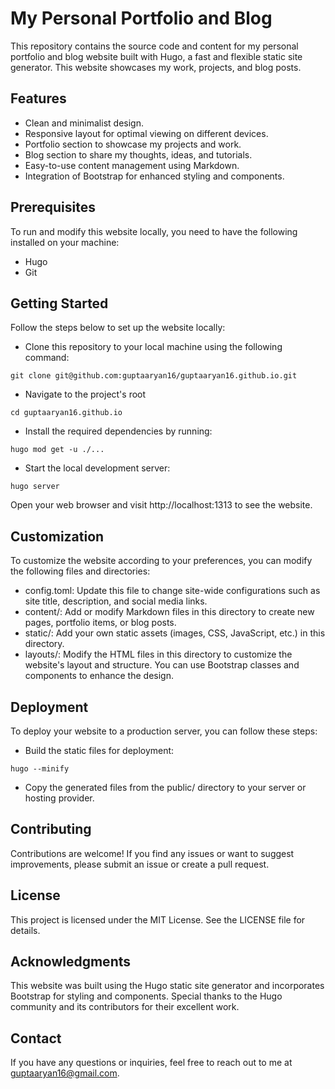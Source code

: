 # My Personal Portfolio and Blog

This repository contains the source code and content for my personal portfolio and blog website built with Hugo, a fast and flexible static site generator. This website showcases my work, projects, and blog posts.

## Features

- Clean and minimalist design.
- Responsive layout for optimal viewing on different devices.
- Portfolio section to showcase my projects and work.
- Blog section to share my thoughts, ideas, and tutorials.
- Easy-to-use content management using Markdown.
- Integration of Bootstrap for enhanced styling and components.

## Prerequisites
To run and modify this website locally, you need to have the following installed on your machine:

- Hugo
- Git

## Getting Started

Follow the steps below to set up the website locally:

- Clone this repository to your local machine using the following command:

```
git clone git@github.com:guptaaryan16/guptaaryan16.github.io.git
```
- Navigate to the project's root
```
cd guptaaryan16.github.io
```
- Install the required dependencies by running:
```
hugo mod get -u ./...
```
- Start the local development server:
```
hugo server
```
Open your web browser and visit http://localhost:1313 to see the website.

## Customization

To customize the website according to your preferences, you can modify the following files and directories:

- config.toml: Update this file to change site-wide configurations such as site title, description, and social media links.
- content/: Add or modify Markdown files in this directory to create new pages, portfolio items, or blog posts.
- static/: Add your own static assets (images, CSS, JavaScript, etc.) in this directory.
- layouts/: Modify the HTML files in this directory to customize the website's layout and structure. You can use Bootstrap classes and components to enhance the design.

## Deployment
To deploy your website to a production server, you can follow these steps:

- Build the static files for deployment:
```
hugo --minify
```
- Copy the generated files from the public/ directory to your server or hosting provider.

## Contributing
Contributions are welcome! If you find any issues or want to suggest improvements, please submit an issue or create a pull request.

## License

This project is licensed under the MIT License. See the LICENSE file for details.

## Acknowledgments

This website was built using the Hugo static site generator and incorporates Bootstrap for styling and components. Special thanks to the Hugo community and its contributors for their excellent work.

## Contact

If you have any questions or inquiries, feel free to reach out to me at guptaaryan16@gmail.com.

